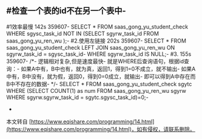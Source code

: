 #检查一个表的id不在另一个表中-
-
#1效率最慢 142s 359607-
SELECT \* FROM saas\_gong\_yu\_student\_check WHERE sgysc\_task\_id NOT IN (SELECT sgyrw\_task\_id FROM saas\_gong\_yu\_ren\_wu );-
#2.使用左链接 202s 359607-
SELECT \* FROM saas\_gong\_yu\_student\_check LEFT JOIN saas\_gong\_yu\_ren\_wu ON sgyrw\_task\_id = sgysc\_task\_id-
WHERE sgyrw\_task\_id IS NULL;-
#3. 155s 359607-
/\*-
逻辑相对复杂,但是速度最快-
就是WHERE后查询语句，根据id查询：-
如果A中有，B中也有，就为真，返回1，得到1=0不成立，就不输出-
如果A中有，B中没有，就为假，返回0，得到0=0成立，就输出-
即可以得到A中存在而B中不存在的数据-
\*/-
SELECT \* FROM saas\_gong\_yu\_student\_check sgytc WHERE (SELECT COUNT(1) as num FROM saas\_gong\_yu\_ren\_wu sgyrw WHERE sgyrw.sgyrw\_task\_id = sgytc.sgysc\_task\_id)=0;-

-

本文转自 [https://www.eqishare.com/programming/14.html](https://www.eqishare.com/programming/14.html)，如有侵权，请联系删除。